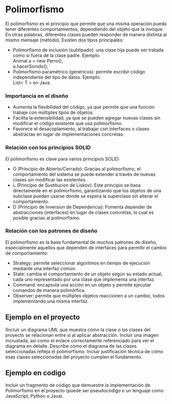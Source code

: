 # Polimorfismo

El polimorfismo es el principio que permite que una misma operación pueda tener diferentes comportamientos, dependiendo del objeto que la invoque. En otras palabras, diferentes clases pueden responder de manera distinta al mismo mensaje (método). Existen dos tipos principales:
* Polimorfismo de inclusión (subtipado): una clase hija puede ser tratada como si fuera de la clase padre. Ejemplo:\
  Animal a = new Perro();\
  a.hacerSonido(); 
* Polimorfismo paramétrico (genéricos): permite escribir código independiente del tipo de datos. Ejemplo:\
  List< T > en Java.

### Importancia en el diseño
* Aumenta la flexibilidad del código, ya que permite que una función trabaje con múltiples tipos de objetos.
* Facilita la extensibilidad, ya que se pueden agregar nuevas clases sin modificar el código existente que usa polimorfismo.
* Favorece el desacoplamiento, al trabajar con interfaces o clases abstractas en lugar de implementaciones concretas.

### Relación con los principios SOLID
El polimorfismo es clave para varios principios SOLID:
* O (Principio de Abierto/Cerrado): Gracias al polimorfismo, el comportamiento del sistema se puede extender a través de nuevas clases sin modificar las existentes.
* L (Principio de Sustitucion de Liskov): Este principio se basa directamente en el polimorfismo, garantizando que los objetos de una subclase puedan usarse donde se espera la superclase sin alterar el comportamiento.
* D (Principio de Inversion de Dependencia): Fomenta depender de abstracciones (interfaces) en lugar de clases concretas, lo cual es posible gracias al polimorfismo.

### Relación con los patrones de diseño
El polimorfismo es la base fundamental de muchos patrones de diseño, especialmente aquellos que dependen de interfaces para permitir el cambio de comportamiento:
* Strategy: permite seleccionar algoritmos en tiempo de ejecución mediante una interfaz común.
* State: cambia el comportamiento de un objeto según su estado actual, cada uno representado por una clase que implementa una interfaz.
* Command: encapsula una acción en un objeto y permite ejecutar comandos de manera polimórfica.
* Observer: permite que múltiples objetos reaccionen a un cambio, todos implementando una misma interfaz.



## Ejemplo en el proyecto 
IIncluir un diagrama UML que muestra cómo la clase o las clases del proyecto se
relacionan entre sí al aplicar abstracción. Incluir una imagen incrustada, así como el
enlace correctamente referenciado para ver el diagrama en detalle. Describe cómo
el diagrama de las clases seleccionadas refleja el polimorfismo. Incluir
justificación técnica de cómo esas clases seleccionadas del proyecto cumplen
el fundamento.

## Ejemplo en codigo
Incluir un fragmento de código que demuestre la implementación de Polimorfismo en
el proyecto (puede ser pseudocódigo o un lenguaje como JavaScript, Python o
Java).
